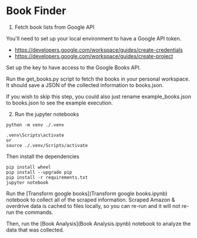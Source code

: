 # Book Finder

1. Fetch book lists from Google API

You'll need to set up your local environment to have a Google API token.
* https://developers.google.com/workspace/guides/create-credentials
* https://developers.google.com/workspace/guides/create-project

Set up the key to have access to the Google Books API. 

Run the get_books.py script to fetch the books in your personal workspace. It should save a JSON of the collected information to books.json.

If you wish to skip this step, you could also just rename example_books.json to books.json to see the example execution.

2. Run the jupyter notebooks

```
python -m venv ./.venv

.venv\Scripts\activate
or 
source ./.venv/Scripts/activate

```

Then install the dependencies
```
pip install wheel
pip install --upgrade pip
pip install -r requirements.txt
jupyter notebook
```

Run the [Transform google books](Transform google books.ipynb) notebook to collect all of the scraped information. Scraped Amazon & overdrive data is cached to files locally, so you can re-run and it will not re-run the commands.

Then, run the [Book Analysis](Book Analysis.ipynb) notebook to analyze the data that was collected.